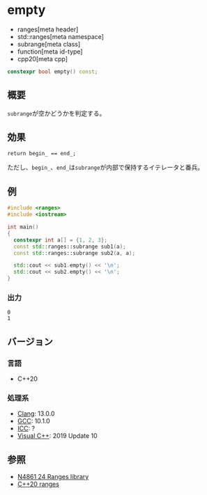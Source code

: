 # empty
* ranges[meta header]
* std::ranges[meta namespace]
* subrange[meta class]
* function[meta id-type]
* cpp20[meta cpp]

```cpp
constexpr bool empty() const;
```

## 概要
`subrange`が空かどうかを判定する。

## 効果
`return begin_ == end_;`

ただし、`begin_`、`end_`は`subrange`が内部で保持するイテレータと番兵。

## 例
```cpp example
#include <ranges>
#include <iostream>

int main()
{
  constexpr int a[] = {1, 2, 3};
  const std::ranges::subrange sub1(a);
  const std::ranges::subrange sub2(a, a);

  std::cout << sub1.empty() << '\n';
  std::cout << sub2.empty() << '\n';
}
```

### 出力
```
0
1
```

## バージョン
### 言語
- C++20

### 処理系
- [Clang](/implementation.md#clang): 13.0.0
- [GCC](/implementation.md#gcc): 10.1.0
- [ICC](/implementation.md#icc): ?
- [Visual C++](/implementation.md#visual_cpp): 2019 Update 10

## 参照
- [N4861 24 Ranges library](https://timsong-cpp.github.io/cppwp/n4861/ranges)
- [C++20 ranges](https://techbookfest.org/product/5134506308665344)
